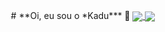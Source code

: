 <main style="text-align:center">
  # **Oi, eu sou o *Kadu*** 🐧

  <a href="https://github.com/anuraghazra/github-readme-stats" text-align='center'>
    <img align="center" src="https://github-readme-stats.vercel.app/api?username=kaduh15&theme=tokyonight&hide=c&count_private=true)" />
  </a>
  <a href="https://github.com/anuraghazra/convoychat">
    <img align="center" src="https://github-readme-stats.vercel.app/api/top-langs/? username=kaduh15&layout=compact&theme=tokyonight&hide=c,powershell,shell)" />
  </a>
 </main>
